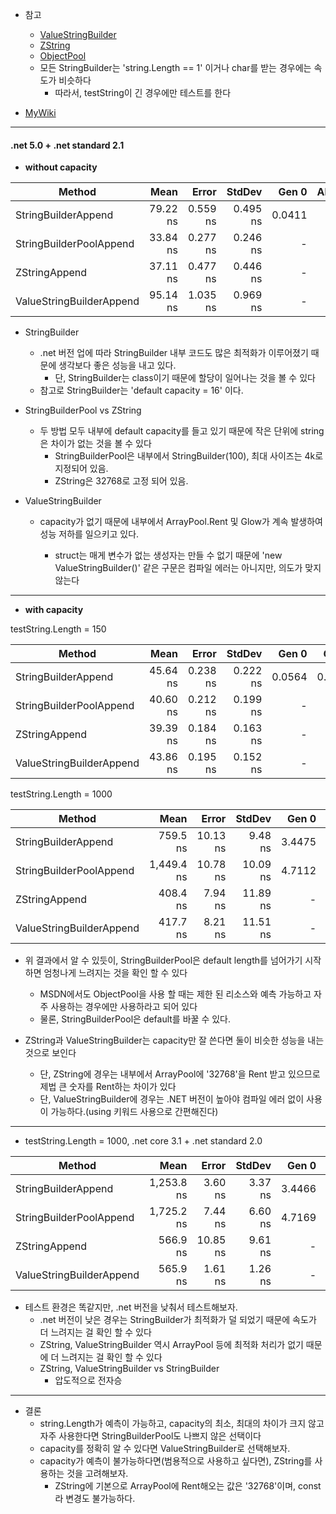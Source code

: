 
* 참고 
	* [ValueStringBuilder](https://github.com/dotnet/runtime/blob/a9c5eadd951dcba73167f72cc624eb790573663a/src/libraries/Common/src/System/Text/ValueStringBuilder.cs)
	* [ZString](https://github.com/Cysharp/ZString)
	* [ObjectPool](https://docs.microsoft.com/ko-kr/aspnet/core/performance/objectpool?view=aspnetcore-5.0)
	* 모든 StringBuilder는 'string.Length == 1' 이거나 char를 받는 경우에는 속도가 비슷하다
		* 따라서, testString이 긴 경우에만 테스트를 한다


* [MyWiki](https://github.com/junhun0106/CSharp/wiki/%5BOptimize%5D-StringBuilder)

---

#### .net 5.0 + .net standard 2.1
	
* **without capacity**

|                   Method |     Mean |    Error |   StdDev |  Gen 0 | Allocated |
|------------------------- |---------:|---------:|---------:|-------:|----------:|
|      StringBuilderAppend | 79.22 ns | 0.559 ns | 0.495 ns | 0.0411 |     344 B |
|  StringBuilderPoolAppend | 33.84 ns | 0.277 ns | 0.246 ns |      - |         - |
|            ZStringAppend | 37.11 ns | 0.477 ns | 0.446 ns |      - |         - |
| ValueStringBuilderAppend | 95.14 ns | 1.035 ns | 0.969 ns |      - |         - |

* StringBuilder
	* .net 버전 업에 따라 StringBuilder 내부 코드도 많은 최적화가 이루어졌기 때문에 생각보다 좋은 성능을 내고 있다.
		* 단, StringBuilder는 class이기 때문에 할당이 일어나는 것을 볼 수 있다
	* 참고로 StringBuilder는 'default capacity = 16' 이다.
	
* StringBuilderPool vs ZString
	* 두 방법 모두 내부에 default capacity를 들고 있기 때문에 작은 단위에 string은 차이가 없는 것을 볼 수 있다
		* StringBuilderPool은 내부에서 StringBuilder(100), 최대 사이즈는 4k로 지정되어 있음.
		* ZString은 32768로 고정 되어 있음.

* ValueStringBuilder
	* capacity가 없기 때문에 내부에서 ArrayPool<char>.Rent 및 Glow가 계속 발생하여 성능 저하를 일으키고 있다.
		* struct는 매게 변수가 없는 생성자는 만들 수 없기 때문에 'new ValueStringBuilder()' 같은 구문은 컴파일 에러는 아니지만, 의도가 맞지 않는다

---
		
* **with capacity**

testString.Length = 150

|                   Method |     Mean |    Error |   StdDev |  Gen 0 |  Gen 1 | Allocated |
|------------------------- |---------:|---------:|---------:|-------:|-------:|----------:|
|      StringBuilderAppend | 45.64 ns | 0.238 ns | 0.222 ns | 0.0564 | 0.0001 |     472 B |
|  StringBuilderPoolAppend | 40.60 ns | 0.212 ns | 0.199 ns |      - |      - |         - |
|            ZStringAppend | 39.39 ns | 0.184 ns | 0.163 ns |      - |      - |         - |
| ValueStringBuilderAppend | 43.86 ns | 0.195 ns | 0.152 ns |      - |      - |         - |

testString.Length = 1000

|                   Method |       Mean |    Error |   StdDev |  Gen 0 |  Gen 1 | Allocated |
|------------------------- |-----------:|---------:|---------:|-------:|-------:|----------:|
|      StringBuilderAppend |   759.5 ns | 10.13 ns |  9.48 ns | 3.4475 |      - |  28,976 B |
|  StringBuilderPoolAppend | 1,449.4 ns | 10.78 ns | 10.09 ns | 4.7112 | 0.5875 |  39,488 B |
|            ZStringAppend |   408.4 ns |  7.94 ns | 11.89 ns |      - |      - |         - |
| ValueStringBuilderAppend |   417.7 ns |  8.21 ns | 11.51 ns |      - |      - |         - |


* 위 결과에서 알 수 있듯이, StringBuilderPool은 default length를 넘어가기 시작하면 엄청나게 느려지는 것을 확인 할 수 있다
	* MSDN에서도 ObjectPool을 사용 할 때는 제한 된 리소스와 예측 가능하고 자주 사용하는 경우에만 사용하라고 되어 있다
	* 물론, StringBuilderPool은 default를 바꿀 수 있다.

* ZString과 ValueStringBuilder는 capacity만 잘 쓴다면 둘이 비슷한 성능을 내는 것으로 보인다
	* 단, ZString에 경우는 내부에서 ArrayPool에 '32768'을 Rent 받고 있으므로 제법 큰 숫자를 Rent하는 차이가 있다
	* 단, ValueStringBuilder에 경우는 .NET 버전이 높아야 컴파일 에러 없이 사용이 가능하다.(using 키워드 사용으로 간편해진다)

---
	
* testString.Length = 1000, .net core 3.1 + .net standard 2.0

|                   Method |       Mean |    Error |  StdDev |  Gen 0 |  Gen 1 | Allocated |
|------------------------- |-----------:|---------:|--------:|-------:|-------:|----------:|
|      StringBuilderAppend | 1,253.8 ns |  3.60 ns | 3.37 ns | 3.4466 | 0.3128 |  28,976 B |
|  StringBuilderPoolAppend | 1,725.2 ns |  7.44 ns | 6.60 ns | 4.7169 | 0.5875 |  39,488 B |
|            ZStringAppend |   566.9 ns | 10.85 ns | 9.61 ns |      - |      - |         - |
| ValueStringBuilderAppend |   565.9 ns |  1.61 ns | 1.26 ns |      - |      - |         - |	

* 테스트 환경은 똑같지만, .net 버전을 낮춰서 테스트해보자.
	* .net 버전이 낮은 경우는 StringBuilder가 최적화가 덜 되었기 때문에 속도가 더 느려지는 걸 확인 할 수 있다
	* ZString, ValueStringBuilder 역시 ArrayPool 등에 최적화 처리가 없기 때문에 더 느려지는 걸 확인 할 수 있다
	* ZString, ValueStringBuilder vs StringBuilder
		* 압도적으로 전자승
	
---

* 결론
	* string.Length가 예측이 가능하고, capacity의 최소, 최대의 차이가 크지 않고 자주 사용한다면 StringBuilderPool도 나쁘지 않은 선택이다
	* capacity를 정확히 알 수 있다면 ValueStringBuilder로 선택해보자.
	* capacity가 예측이 불가능하다면(범용적으로 사용하고 싶다면), ZString를 사용하는 것을 고려해보자.
		* ZString에 기본으로 ArrayPool에 Rent해오는 값은 '32768'이며, const라 변경도 불가능하다.
